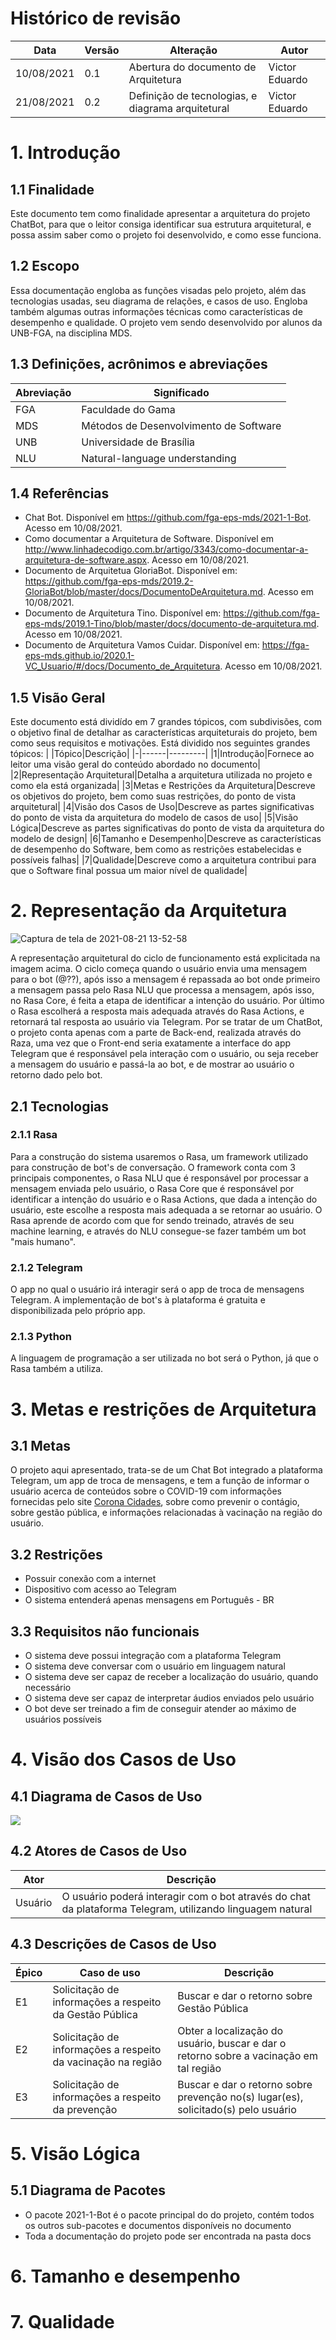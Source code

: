 # Histórico de revisão
  |Data|Versão|Alteração|Autor|  
  |----|------|---------|-----|  
  |10/08/2021|0.1|Abertura do documento de Arquitetura|Victor Eduardo|
  |21/08/2021|0.2|Definição de tecnologias, e diagrama arquitetural|Victor Eduardo|  

# 1. Introdução
## 1.1 Finalidade
Este documento tem como finalidade apresentar a arquitetura do projeto ChatBot, para que o leitor consiga identificar sua estrutura arquitetural, e possa assim saber como o projeto foi desenvolvido, e como esse funciona.

## 1.2 Escopo
Essa documentação engloba as funções visadas pelo projeto, além das tecnologias usadas, seu diagrama de relações, e casos de uso. Engloba também algumas outras informações técnicas como características de desempenho e qualidade. O projeto vem sendo desenvolvido por alunos da UNB-FGA, na disciplina MDS. 

## 1.3 Definições, acrônimos e abreviações
|Abreviação|Significado|
|----------|-----------|
|FGA|Faculdade do Gama|
|MDS|Métodos de Desenvolvimento de Software|
|UNB|Universidade de Brasília|
|NLU|Natural-language understanding|


## 1.4 Referências
- Chat Bot. Disponível em https://github.com/fga-eps-mds/2021-1-Bot. Acesso em 10/08/2021.
- Como documentar a Arquitetura de Software. Disponível em http://www.linhadecodigo.com.br/artigo/3343/como-documentar-a-arquitetura-de-software.aspx. Acesso em 10/08/2021.
- Documento de Arquitetua GloriaBot. Disponível em: https://github.com/fga-eps-mds/2019.2-GloriaBot/blob/master/docs/DocumentoDeArquitetura.md. Acesso em 10/08/2021.
- Documento de Arquitetura Tino. Disponível em: https://github.com/fga-eps-mds/2019.1-Tino/blob/master/docs/documento-de-arquitetura.md. Acesso em 10/08/2021.
- Documento de Arquitetura Vamos Cuidar. Disponível em: https://fga-eps-mds.github.io/2020.1-VC_Usuario/#/docs/Documento_de_Arquitetura. Acesso em 10/08/2021.

## 1.5 Visão Geral
Este documento está dividído em 7 grandes tópicos, com subdivisões, com o objetivo final de detalhar as características arquiteturais do projeto, bem como seus requisitos e motivações. Está dividido nos seguintes grandes tópicos:
| |Tópico|Descrição|
|-|------|---------|
|1|Introdução|Fornece ao leitor uma visão geral do conteúdo abordado no documento|
|2|Representação Arquitetural|Detalha a arquitetura utilizada no projeto e como ela está organizada|
|3|Metas e Restrições da Arquitetura|Descreve os objetivos do projeto, bem como suas restrições, do ponto de vista arquitetural|
|4|Visão dos Casos de Uso|Descreve as partes significativas do ponto de vista da arquitetura do modelo de casos de uso|
|5|Visão Lógica|Descreve as partes significativas do ponto de vista da arquitetura do modelo de design|
|6|Tamanho e Desempenho|Descreve as características de desempenho do Software, bem como as restrições estabelecidas e possíveis falhas|
|7|Qualidade|Descreve como a arquitetura contribui para que o Software final possua um maior nível de qualidade|

# 2. Representação da Arquitetura
![Captura de tela de 2021-08-21 13-52-58](https://user-images.githubusercontent.com/78758172/130329524-98ee4023-ffc3-4753-8e57-2e16f721a651.png)

A representação arquitetural do ciclo de funcionamento está explicitada na imagem acima. O ciclo começa quando o usuário envia uma mensagem para o bot (@??), após isso a mensagem é repassada ao bot onde primeiro a mensagem passa pelo Rasa NLU que processa a mensagem, após isso, no Rasa Core, é feita a etapa de identificar a intenção do usuário. Por último o Rasa escolherá a resposta mais adequada através do Rasa Actions, e retornará tal resposta ao usuário via Telegram.
Por se tratar de um ChatBot, o projeto conta apenas com a parte de Back-end, realizada através do Raza, uma vez que o Front-end seria exatamente a interface do app Telegram que é responsável pela interação com o usuário, ou seja receber a mensagem do usuário e passá-la ao bot, e de mostrar ao usuário o retorno dado pelo bot.
## 2.1 Tecnologias
### 2.1.1 Rasa
Para a construção do sistema usaremos o Rasa, um framework utilizado para construção de bot's de conversação. O framework conta com 3 principais componentes, o Rasa NLU que é responsável por processar a mensagem enviada pelo usuário, o Rasa Core que é responsável por identificar a intenção do usuário e o Rasa Actions, que dada a intenção do usuário, este escolhe a resposta mais adequada a se retornar ao usuário.
O Rasa aprende de acordo com que for sendo treinado, através de seu machine learning, e através do NLU consegue-se fazer também um bot "mais humano".
### 2.1.2 Telegram
O app no qual o usuário irá interagir será o app de troca de mensagens Telegram. A implementação de bot's à plataforma é gratuita e disponibilizada pelo próprio app.
### 2.1.3 Python
A linguagem de programação a ser utilizada no bot será o Python, já que o Rasa também a utiliza. 

# 3. Metas e restrições de Arquitetura 
## 3.1 Metas
O projeto aqui apresentado, trata-se de um Chat Bot integrado a plataforma Telegram, um app de troca de mensagens, e tem a função de informar o usuário acerca de conteúdos sobre o COVID-19 com informações fornecidas pelo site [Corona Cidades](coronacidades.org), sobre como prevenir o contágio, sobre gestão pública, e informações relacionadas à vacinação na região do usuário.

## 3.2 Restrições
- Possuir conexão com a internet
- Dispositivo com acesso ao Telegram
- O sistema entenderá apenas mensagens em Português - BR
## 3.3 Requisitos não funcionais
- O sistema deve possui integração com a plataforma Telegram
- O sistema deve conversar com o usuário em linguagem natural
- O sistema deve ser capaz de receber a localização do usuário, quando necessário
- O sistema deve ser capaz de interpretar áudios enviados pelo usuário
- O bot deve ser treinado a fim de conseguir atender ao máximo de usuários possíveis


# 4. Visão dos Casos de Uso
## 4.1 Diagrama de Casos de Uso
![](https://user-images.githubusercontent.com/78758172/128819731-a98ac913-94b5-4764-b76e-11a85ae1f8ad.png)
## 4.2 Atores de Casos de Uso
|Ator|Descrição|
|----|---------|
|Usuário|O usuário poderá interagir com o bot através do chat da plataforma Telegram, utilizando linguagem natural|

## 4.3 Descrições de Casos de Uso
|Épico|Caso de uso|Descrição|
|-----|-----------|---------|
|E1|Solicitação de informações a respeito da Gestão Pública|Buscar e dar o retorno sobre Gestão Pública|
|E2|Solicitação de informações a respeito da vacinação na região|Obter a localização do usuário, buscar e dar o retorno sobre a vacinação em tal região|
|E3|Solicitação de informações a respeito da prevenção|Buscar e dar o retorno sobre prevenção no(s) lugar(es), solicitado(s) pelo usuário|
# 5. Visão Lógica
## 5.1 Diagrama de Pacotes
- O pacote 2021-1-Bot é o pacote principal do do projeto, contém todos os outros sub-pacotes e documentos disponíveis no documento
- Toda a documentação do projeto pode ser encontrada na pasta docs  
# 6. Tamanho e desempenho

# 7. Qualidade
